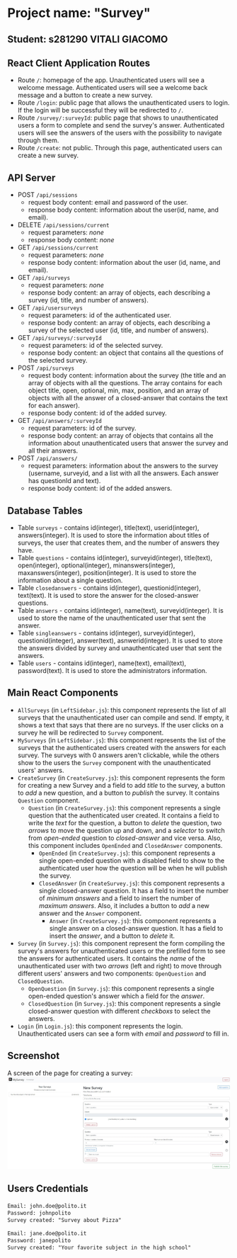 # Project name: "Survey"

## Student: s281290 VITALI GIACOMO

## React Client Application Routes

- Route `/`: homepage of the app. Unauthenticated users will see a welcome message. Authenticated users will see a welcome back message and a button to create a new survey.
- Route `/login`: public page that allows the unauthenticated users to login. If the login will be successful they will be redirected to `/`.
- Route `/survey/:surveyId`: public page that shows to unauthenticated users a form to complete and send the survey's answer. Authenticated users will see the answers of the users with the possibility to navigate through them.
- Route `/create`: not public. Through this page, authenticated users can create a new survey.

## API Server

- POST `/api/sessions`
  - request body content: email and password of the user.
  - response body content: information about the user(id, name, and email).
- DELETE `/api/sessions/current`
  - request parameters: _none_
  - response body content: _none_
- GET `/api/sessions/current`
  - request parameters: _none_
  - response body content: information about the user (id, name, and email).
- GET `/api/surveys`
  - request parameters: _none_
  - response body content: an array of objects, each describing a survey (id, title, and number of answers).
- GET `/api/usersurveys`
  - request parameters: id of the authenticated user.
  - response body content: an array of objects, each describing a survey of the selected user (id, title, and number of answers).
- GET `/api/surveys/:surveyId`
  - request parameters: id of the selected survey.
  - response body content: an object that contains all the questions of the selected survey.
- POST `/api/surveys`
  - request body content: information about the survey (the title and an array of objects with all the questions. The array contains for each object title, open, optional, min, max, position, and an array of objects with all the answer of a closed-answer that contains the text for each answer).
  - response body content: id of the added survey.
- GET `/api/answers/:surveyId`
  - request parameters: id of the survey.
  - response body content: an array of objects that contains all the information about unauthenticated users that answer the survey and all their answers.
- POST `/api/answers/`
  - request parameters: information about the answers to the survey (username, surveyid, and a list with all the answers. Each answer has questionId and text).
  - response body content: id of the added answers.

## Database Tables

- Table `surveys` - contains id(integer), title(text), userid(integer), answers(integer). It is used to store the information about titles of surveys, the user that creates them, and the number of answers they have.
- Table `questions` - contains id(integer), surveyid(integer), title(text), open(integer), optional(integer), minanswers(integer), maxanswers(integer), position(integer). It is used to store the information about a single question.
- Table `closedanswers` - contains id(integer), questionid(integer), text(text). It is used to store the answer for the closed-answer questions.
- Table `answers` - contains id(integer), name(text), surveyid(integer). It is used to store the name of the unauthenticated user that sent the answer.
- Table `singleanswers` - contains id(integer), surveyid(integer), questionid(integer), answer(text), asnwerid(integer). It is used to store the answers divided by survey and unauthenticated user that sent the answers.
- Table `users` - contains id(integer), name(text), email(text), password(text). It is used to store the administrators information.

## Main React Components

- `AllSurveys` (in `LeftSidebar.js`): this component represents the list of all surveys that the unauthenticated user can compile and send. If empty, it shows a text that says that there are no surveys. If the user clicks on a survey he will be redirected to `Survey` component.
- `MySurveys` (in `LeftSidebar.js`): this component represents the list of the surveys that the authenticated users created with the answers for each survey. The surveys with 0 answers aren't clickable, while the others show to the users the `Survey` component with the unauthenticated users' answers.
- `CreateSurvey` (in `CreateSurvey.js`): this component represents the form for creating a new Survey and a field to add _title_ to the survey, a button to _add_ a new question, and a button to _publish_ the survey. It contains `Question` component.
  - `Question` (in `CreateSurvey.js`): this component represents a single question that the authenticated user created. It contains a field to write the _text_ for the question, a button to _delete_ the question, two _arrows_ to move the question up and down, and a _selector_ to switch from _open-ended_ question to _closed-answer_ and vice versa. Also, this component includes `OpenEnded` and `ClosedAnswer` components.
    - `OpenEnded` (in `CreateSurvey.js`): this component represents a single open-ended question with a disabled field to show to the authenticated user how the question will be when he will publish the survey.
    - `ClosedAnswer` (in `CreateSurvey.js`): this component represents a single closed-answer question. It has a field to insert the number of _minimum answers_ and a field to insert the number of _maximum answers_. Also, it includes a button to _add_ a new answer and the `Answer` component.
      - `Answer` (in `CreateSurvey.js`): this component represents a single answer on a closed-answer question. It has a field to insert the _answer_, and a button to _delete_ it.
- `Survey` (in `Survey.js`): this component represent the form compiling the survey's answers for unauthenticated users or the prefilled form to see the answers for authenticated users. It contains the _name_ of the unauthenticated user with two _arrows_ (left and right) to move through different users' answers and two components: `OpenQuestion` and `ClosedQuestion`.
  - `OpenQuestion` (in `Survey.js`): this component represents a single open-ended question's answer which a field for the _answer_.
  - `ClosedQuestion` (in `Survey.js`): this component represents a single closed-answer question with different _checkboxs_ to select the answers.
- `Login` (in `Login.js`): this component represents the login. Unauthenticated users can see a form with _email_ and _password_ to fill in.

## Screenshot

A screen of the page for creating a survey:
![Screenshot](./img/createSurvey.jpg)

## Users Credentials

```
Email: john.doe@polito.it
Password: johnpolito
Survey created: "Survey about Pizza"
```

```
Email: jane.doe@polito.it
Password: janepolito
Survey created: "Your favorite subject in the high school"
```
